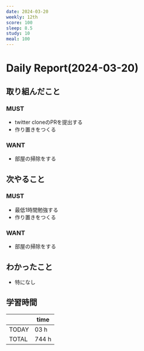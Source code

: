 ```yaml
---
date: 2024-03-20
weekly: 12th
score: 100
sleep: 8.5
study: 10
meal: 100
---
```

# Daily Report(2024-03-20)
## 取り組んだこと
### MUST  
- twitter cloneのPRを提出する
- 作り置きをつくる
### WANT  
- 部屋の掃除をする
## 次やること
### MUST  
- 最低1時間勉強する
- 作り置きをつくる
### WANT  
- 部屋の掃除をする
## わかったこと
- 特になし
## 学習時間
|       | time  | 
| ----- | ----- |
| TODAY | 03 h   |
| TOTAL | 744 h |
